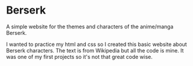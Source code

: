 # Berserk
A simple website for the themes and characters of the anime/manga Berserk.

I wanted to practice my html and css so I created this basic website about Berserk characters. The text is from Wikipedia but all the code is mine. It was one of my first projects so it's not that great code wise.
